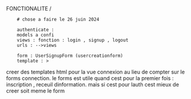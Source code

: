    FONCTIONALITE / 
   
        # chose a faire le 26 juin 2024

        authenticate :
        models a confi
        views : fonction : login , signup , logout
        urls : -->views

        form : UserSignupForm (usercreationform)
        template : >


creer des templates html pour la vue connexion au lieu de compter sur le forms connection. le forms est utile quand cest pour la premier fois : inscription , receuil dinformation. mais  si cest pour lauth cest mieux de creer soit meme le form